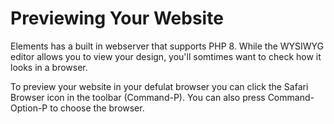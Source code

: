 # Previewing Your Website

Elements has a built in webserver that supports PHP 8. While the WYSIWYG editor allows you to view your design, you'll somtimes want to check how it looks in a browser.

To preview your website in your defulat browser you can click the Safari Browser icon in the toolbar (Command-P). You can also press Command-Option-P to choose the browser.



